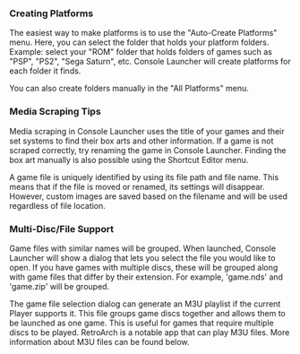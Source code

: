 ### Creating Platforms
The easiest way to make platforms is to use the "Auto-Create Platforms" menu. Here, you can select the folder that holds your platform folders. Example: select your "ROM" folder that holds folders of games such as "PSP", "PS2", "Sega Saturn", etc. Console Launcher will create platforms for each folder it finds.

You can also create folders manually in the "All Platforms" menu.

### Media Scraping Tips
Media scraping in Console Launcher uses the title of your games and their set systems to find their box arts and other information. If a game is not scraped correctly, try renaming the game in Console Launcher. Finding the box art manually is also possible using the Shortcut Editor menu.

A game file is uniquely identified by using its file path and file name. This means that if the file is moved or renamed, its settings will disappear. However, custom images are saved based on the filename and will be used regardless of file location.

### Multi-Disc/File Support
Game files with similar names will be grouped. When launched, Console Launcher will show a dialog that lets you select the file you would like to open. If you have games with multiple discs, these will be grouped along with game files that differ by their extension. For example, 'game.nds' and 'game.zip' will be grouped.

The game file selection dialog can generate an M3U playlist if the current Player supports it. This file groups game discs together and allows them to be launched as one game. This is useful for games that require multiple discs to be played. RetroArch is a notable app that can play M3U files. More information about M3U files can be found below.
